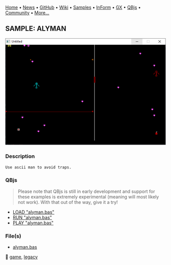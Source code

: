 [Home](https://qb64.com) • [News](../../news.md) • [GitHub](https://github.com/QB64Official/qb64) • [Wiki](https://github.com/QB64Official/qb64/wiki) • [Samples](../../samples.md) • [InForm](../../inform.md) • [GX](../../gx.md) • [QBjs](../../qbjs.md) • [Community](../../community.md) • [More...](../../more.md)

## SAMPLE: ALYMAN

![screenshot.png](img/screenshot.png)

### Description

```text
Use ascii man to avoid traps.
```

### QBjs

> Please note that QBjs is still in early development and support for these examples is extremely experimental (meaning will most likely not work). With that out of the way, give it a try!

* [LOAD "alyman.bas"](https://v6p9d9t4.ssl.hwcdn.net/html/6022890/index.html?src=https://qb64.com/samples/alyman/src/alyman.bas)
* [RUN "alyman.bas"](https://v6p9d9t4.ssl.hwcdn.net/html/6022890/index.html?mode=auto&src=https://qb64.com/samples/alyman/src/alyman.bas)
* [PLAY "alyman.bas"](https://v6p9d9t4.ssl.hwcdn.net/html/6022890/index.html?mode=play&src=https://qb64.com/samples/alyman/src/alyman.bas)

### File(s)

* [alyman.bas](src/alyman.bas)

🔗 [game](../game.md), [legacy](../legacy.md)
